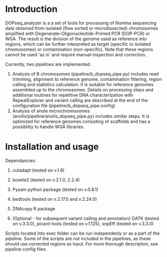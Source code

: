 # Introduction

DOPseq_analyzer is a a set of tools for processing of Illumina sequencing data obtained from isolated (flow sorted or microdissected) chromosomes amplified with Degenerate-Oligonucleotide-Primed PCR (DOP-PCR) or WGA. The result is the division of the genome used as reference into regions, which can be further interpreted as target (specific to isolated chromosomes) or contamination (non-specific). Note that these regions cannot be used 'as is' and require manual inspection and correction. 

Currently, two pipelines are implemented: 

1. Analysis of B chromosomes (pipeline/b_dopseq_pipe.py) includes read trimming, alignment to reference genome, contamination filtering, region calling and statistics calculation. It is suitable for reference genomes assembled up to the chromosomes. Details on processing steps and additional routines for repetitive DNA characterization with RepeatExplorer and variant calling are described at the end of the configuration file (pipeline/b_dopseq_pipe.config)
2. Analysis of anole microchromosomes (anolis/pipeline/anolis_dopseq_pipe.py) includes similar steps. It is optimized for reference genomes consisting of scaffolds and has a possibility to handle WGA libraries.

# Installation and usage

Dependancies:

1. cutadapt (tested on v.1.6)

2. bowtie2 (tested on v.2.1.0, 2.2.4)

3. Pysam python package (tested on v.0.8.1)

4. bedtools (tested on v.2.17.0 and v.2.24.0)

5. DNAcopy R package 

6. (Optional - for subsequent variant calling and annotation) GATK (tested on v.3.3.0), picard-tools (tested on v.1.125), snpEff (tested on v.3.3.0)

Scripts located into exec folder can be run independenly or as a part of the pipeline. Some of the scripts are not included in the pipelines, as these should use corrected regions as input. For more thorough description, see pipeline config files.
